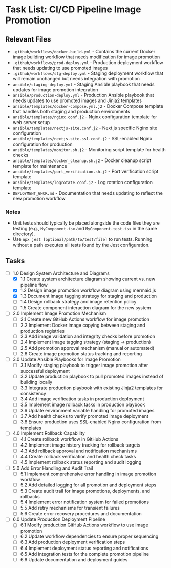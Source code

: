 # Task List: CI/CD Pipeline Image Promotion

## Relevant Files

- `.github/workflows/docker-build.yml` - Contains the current Docker image building workflow that needs modification for image promotion
- `.github/workflows/prod-deploy.yml` - Production deployment workflow that needs updating to use promoted images
- `.github/workflows/stg-deploy.yml` - Staging deployment workflow that will remain unchanged but needs integration with promotion
- `ansible/staging-deploy.yml` - Staging Ansible playbook that needs updates for image promotion integration
- `ansible/production-deploy.yml` - Production Ansible playbook that needs updates to use promoted images and Jinja2 templates
- `ansible/templates/docker-compose.yml.j2` - Docker Compose template that handles both staging and production environments
- `ansible/templates/nginx.conf.j2` - Nginx configuration template for web server setup
- `ansible/templates/nextjs-site.conf.j2` - Next.js specific Nginx site configuration
- `ansible/templates/nextjs-site-ssl.conf.j2` - SSL-enabled Nginx configuration for production
- `ansible/templates/monitor.sh.j2` - Monitoring script template for health checks
- `ansible/templates/docker_cleanup.sh.j2` - Docker cleanup script template for maintenance
- `ansible/templates/port_verification.sh.j2` - Port verification script template
- `ansible/templates/logrotate.conf.j2` - Log rotation configuration template
- `DEPLOYMENT_GHCR.md` - Documentation that needs updating to reflect the new promotion workflow

### Notes

- Unit tests should typically be placed alongside the code files they are testing (e.g., `MyComponent.tsx` and `MyComponent.test.tsx` in the same directory).
- Use `npx jest [optional/path/to/test/file]` to run tests. Running without a path executes all tests found by the Jest configuration.

## Tasks

- [ ] 1.0 Design System Architecture and Diagrams
  - [x] 1.1 Create system architecture diagram showing current vs. new pipeline flow
  - [x] 1.2 Design image promotion workflow diagram using mermaid.js
  - [x] 1.3 Document image tagging strategy for staging and production
  - [ ] 1.4 Design rollback strategy and image retention policy
  - [ ] 1.5 Create component interaction diagram for the new system

- [ ] 2.0 Implement Image Promotion Mechanism
  - [ ] 2.1 Create new GitHub Actions workflow for image promotion
  - [ ] 2.2 Implement Docker image copying between staging and production registries
  - [ ] 2.3 Add image validation and integrity checks before promotion
  - [ ] 2.4 Implement image tagging strategy (staging → production)
  - [ ] 2.5 Add promotion approval mechanism (manual or automated)
  - [ ] 2.6 Create image promotion status tracking and reporting

- [ ] 3.0 Update Ansible Playbooks for Image Promotion
  - [ ] 3.1 Modify staging playbook to trigger image promotion after successful deployment
  - [ ] 3.2 Update production playbook to pull promoted images instead of building locally
  - [ ] 3.3 Integrate production playbook with existing Jinja2 templates for consistency
  - [ ] 3.4 Add image verification tasks in production deployment
  - [ ] 3.5 Implement image rollback tasks in production playbook
  - [ ] 3.6 Update environment variable handling for promoted images
  - [ ] 3.7 Add health checks to verify promoted image deployment
  - [ ] 3.8 Ensure production uses SSL-enabled Nginx configuration from templates

- [ ] 4.0 Implement Rollback Capability
  - [ ] 4.1 Create rollback workflow in GitHub Actions
  - [ ] 4.2 Implement image history tracking for rollback targets
  - [ ] 4.3 Add rollback approval and notification mechanisms
  - [ ] 4.4 Create rollback verification and health check tasks
  - [ ] 4.5 Implement rollback status reporting and audit logging

- [ ] 5.0 Add Error Handling and Audit Trail
  - [ ] 5.1 Implement comprehensive error handling in image promotion workflow
  - [ ] 5.2 Add detailed logging for all promotion and deployment steps
  - [ ] 5.3 Create audit trail for image promotions, deployments, and rollbacks
  - [ ] 5.4 Implement error notification system for failed promotions
  - [ ] 5.5 Add retry mechanisms for transient failures
  - [ ] 5.6 Create error recovery procedures and documentation

- [ ] 6.0 Update Production Deployment Pipeline
  - [ ] 6.1 Modify production GitHub Actions workflow to use image promotion
  - [ ] 6.2 Update workflow dependencies to ensure proper sequencing
  - [ ] 6.3 Add production deployment verification steps
  - [ ] 6.4 Implement deployment status reporting and notifications
  - [ ] 6.5 Add integration tests for the complete promotion pipeline
  - [ ] 6.6 Update documentation and deployment guides
